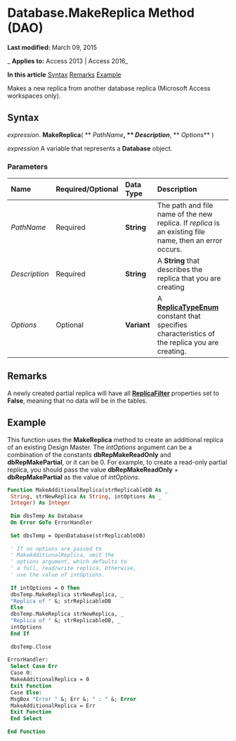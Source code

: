 
# Database.MakeReplica Method (DAO)

 **Last modified:** March 09, 2015

 _ **Applies to:** Access 2013 | Access 2016_

 **In this article**
[Syntax](#sectionSection0)
[Remarks](#sectionSection1)
[Example](#sectionSection2)


Makes a new replica from another database replica (Microsoft Access workspaces only).

## Syntax
<a name="sectionSection0"> </a>

 _expression_. **MakeReplica**( ** _PathName_**, ** _Description_**, ** _Options_** )

 _expression_ A variable that represents a **Database** object.


### Parameters



|**Name**|**Required/Optional**|**Data Type**|**Description**|
|:-----|:-----|:-----|:-----|
| _PathName_|Required|**String**|The path and file name of the new replica. If  _replica_ is an existing file name, then an error occurs.|
| _Description_|Required|**String**|A  **String** that describes the replica that you are creating|
| _Options_|Optional|**Variant**|A  **[ReplicaTypeEnum](9c0aed9d-a617-bda1-bfb2-867d28ef2586.md)** constant that specifies characteristics of the replica you are creating.|

## Remarks
<a name="sectionSection1"> </a>

A newly created partial replica will have all  **[ReplicaFilter](f44273de-2b6a-750f-cb7c-12c3ac2da503.md)** properties set to **False**, meaning that no data will be in the tables.


## Example
<a name="sectionSection2"> </a>

This function uses the  **MakeReplica** method to create an additional replica of an existing Design Master. The _intOptions_ argument can be a combination of the constants **dbRepMakeReadOnly** and **dbRepMakePartial**, or it can be 0. For example, to create a read-only partial replica, you should pass the value **dbRepMakeReadOnly** + **dbRepMakePartial** as the value of _intOptions_.


```vb
Function MakeAdditionalReplica(strReplicableDB As _ 
 String, strNewReplica As String, intOptions As _ 
 Integer) As Integer 
 
 Dim dbsTemp As Database 
 On Error GoTo ErrorHandler 
 
 Set dbsTemp = OpenDatabase(strReplicableDB) 
 
 ' If no options are passed to 
 ' MakeAdditionalReplica, omit the 
 ' options argument, which defaults to 
 ' a full, read/write replica. Otherwise, 
 ' use the value of intOptions. 
 
 If intOptions = 0 Then 
 dbsTemp.MakeReplica strNewReplica, _ 
 "Replica of " &; strReplicableDB 
 Else 
 dbsTemp.MakeReplica strNewReplica, _ 
 "Replica of " &; strReplicableDB, _ 
 intOptions 
 End If 
 
 dbsTemp.Close 
 
ErrorHandler: 
 Select Case Err 
 Case 0: 
 MakeAdditionalReplica = 0 
 Exit Function 
 Case Else: 
 MsgBox "Error " &; Err &; " : " &; Error 
 MakeAdditionalReplica = Err 
 Exit Function 
 End Select 
 
End Function
```

